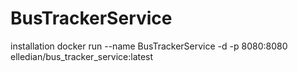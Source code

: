 # BusTrackerService
installation
docker run --name BusTrackerService -d -p 8080:8080 elledian/bus_tracker_service:latest
